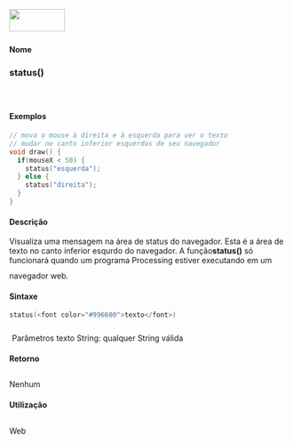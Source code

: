 <img height="40" src="../images/1pix.gif" width="100"/>
<img height="1" src="../images/1pix.gif" width="20"/>
<img height="1" src="../images/1pix.gif" width="555"/>

#### Nome
### status()
<img height="25" src="../images/1pix.gif" width="1"/>

#### Exemplos

```pde
// mova o mouse à direita e à esquerda para ver o texto
// mudar no canto inferior esquerdos de seu navegador
void draw() { 
  if(mouseX < 50) { 
    status("esquerda"); 
  } else { 
    status("direita"); 
  } 
} 

```

#### Descrição
Visualiza uma mensagem na área de status do
navegador. Esta é a área de texto no canto inferior
esqurdo do navegador. A função**status()** só funcionará quando um programa Processing estiver executando em um navegador web.
<img height="25" src="../images/1pix.gif" width="1"/>

#### Sintaxe
```pde
status(<font color="#996600">texto</font>)

```
<img height="25" src="../images/1pix.gif" width="1"/>
Parâmetros
texto
String: qualquer String válida
<img height="25" src="../images/1pix.gif" width="1"/>

#### Retorno

	
Nenhum
<img height="25" src="../images/1pix.gif" width="1"/>

#### Utilização

	
Web
<img height="25" src="../images/1pix.gif" width="1"/>
